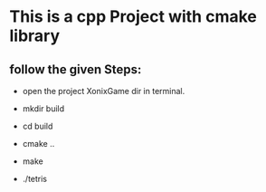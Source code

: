 # This is a cpp Project with cmake library

follow the given Steps:
-

- open the project XonixGame dir in terminal.

- mkdir build

- cd build

- cmake ..

- make

- ./tetris